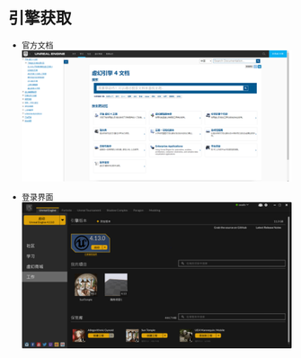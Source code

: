 # 引擎获取

- 官方文档
  ![UEdocs](Image/UEdocs.PNG)

- 登录界面
  ![launch screen](Image/launch_screen.PNG)







